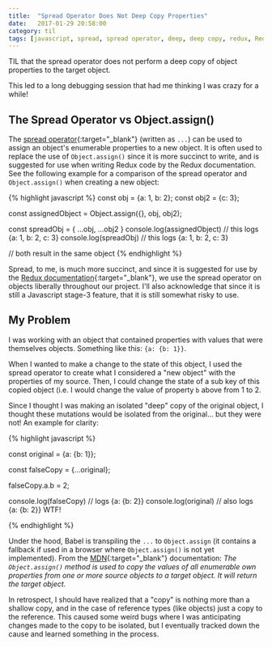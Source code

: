 ```yaml
---
title:  "Spread Operator Does Not Deep Copy Properties"
date:   2017-01-29 20:58:00
category: til
tags: [javascript, spread, spread operator, deep, deep copy, redux, Redux, react, es6]
---
```


TIL that the spread operator does not perform a deep copy of object properties to the target object.

This led to a long debugging session that had me thinking I was crazy for a while!

## The Spread Operator vs Object.assign()

The [spread operator][spread]{:target="_blank"} (written as `...`) can be used to assign an object's enumerable properties to a new object. It is often used to replace the use of `Object.assign()` since it is more succinct to write, and is suggested for use when writing Redux code by the Redux documentation. See the following example for a comparison of the spread operator and `Object.assign()` when creating a new object:

{% highlight javascript %}
  const obj = {a: 1, b: 2};
  const obj2 = {c: 3};

  const assignedObject = Object.assign({}, obj, obj2);

  const spreadObj = {
    ...obj,
    ...obj2
  }
  console.log(assignedObject) // this logs {a: 1, b: 2, c: 3}
  console.log(spreadObj) // this logs {a: 1, b: 2, c: 3}

  // both result in the same object
{% endhighlight %}

Spread, to me, is much more succinct, and since it is suggested for use by the [Redux documentation][redux]{:target="_blank"}, we use the spread operator on objects liberally throughout our project. I'll also acknowledge that since it is still a Javascript stage-3 feature, that it is still somewhat risky to use.

## My Problem

I was working with an object that contained properties with values that were themselves objects. Something like this: `{a: {b: 1}}`.

When I wanted to make a change to the state of this object, I used the spread operator to create what I considered a "new object" with the properties of my source. Then, I could change the state of a sub key of this copied object (i.e. I would change the value of property `b` above from 1 to 2.

Since I thought I was making an isolated "deep" copy of the original object, I thought these mutations would be isolated from the original... but they were not! An example for clarity:

{% highlight javascript %}

const original = {a: {b: 1}};

const falseCopy = {...original};

falseCopy.a.b = 2;

console.log(falseCopy) // logs {a: {b: 2}}
console.log(original) // also logs {a: {b: 2}} WTF!

{% endhighlight %}

Under the hood, Babel is transpiling the `...` to `Object.assign` (it contains a fallback if used in a browser where `Object.assign()` is not yet implemented). From the [MDN][mdn]{:target="_blank"} documentation: _The `Object.assign()` method is used to copy the values of all enumerable own properties from one or more source objects to a target object. It will return the target object._

In retrospect, I should have realized that a "copy" is nothing more than a shallow copy, and in the case of reference types (like objects) just a copy to the reference. This caused some weird bugs where I was anticipating changes made to the copy to be isolated, but I eventually tracked down the cause and learned something in the process.

[spread]: https://github.com/sebmarkbage/ecmascript-rest-spread#spread-properties
[redux]: http://redux.js.org/docs/recipes/UsingObjectSpreadOperator.html
[mdn]: https://developer.mozilla.org/en-US/docs/Web/JavaScript/Reference/Global_Objects/Object/assign
